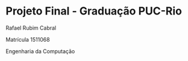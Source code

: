 # Projeto Final - Graduação PUC-Rio

Rafael Rubim Cabral

Matrícula 1511068

Engenharia da Computação
